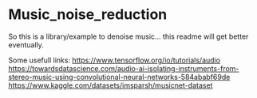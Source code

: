 # Music_noise_reduction

So this is a library/example to denoise music... this readme will get better eventually.






Some usefull links:
  https://www.tensorflow.org/io/tutorials/audio
  https://towardsdatascience.com/audio-ai-isolating-instruments-from-stereo-music-using-convolutional-neural-networks-584ababf69de
  https://www.kaggle.com/datasets/imsparsh/musicnet-dataset
